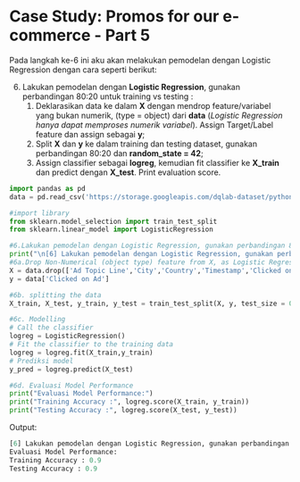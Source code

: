 # Case Study: Promos for our e-commerce - Part 5

Pada langkah ke-6 ini aku akan melakukan pemodelan dengan Logistic Regression dengan cara seperti berikut:

6. Lakukan pemodelan dengan **Logistic Regression**, gunakan perbandingan 80:20 untuk training vs testing :
	1. Deklarasikan data ke dalam **X** dengan mendrop feature/variabel yang bukan numerik, (type = object) dari **data** (_Logistic Regression hanya dapat memproses numerik variabel_). Assign Target/Label feature dan assign sebagai **y**;
	2. Split **X** dan **y** ke dalam training dan testing dataset, gunakan perbandingan 80:20 dan **random_state = 42**;
	3. Assign classifier sebagai **logreg**, kemudian fit classifier ke **X_train** dan predict dengan **X_test**. Print evaluation score.

```python
import pandas as pd
data = pd.read_csv('https://storage.googleapis.com/dqlab-dataset/pythonTutorial/ecommerce_banner_promo.csv')

#import library
from sklearn.model_selection import train_test_split
from sklearn.linear_model import LogisticRegression

#6.Lakukan pemodelan dengan Logistic Regression, gunakan perbandingan 80:20 untuk training vs testing
print("\n[6] Lakukan pemodelan dengan Logistic Regression, gunakan perbandingan 80:20 untuk training vs testing")
#6a.Drop Non-Numerical (object type) feature from X, as Logistic Regression can only take numbers, and also drop Target/label, assign Target Variable to y.   
X = data.drop(['Ad Topic Line','City','Country','Timestamp','Clicked on Ad'], axis = 1)
y = data['Clicked on Ad']

#6b. splitting the data
X_train, X_test, y_train, y_test = train_test_split(X, y, test_size = 0.20, random_state = 42)

#6c. Modelling
# Call the classifier
logreg = LogisticRegression()
# Fit the classifier to the training data
logreg = logreg.fit(X_train,y_train)
# Prediksi model
y_pred = logreg.predict(X_test)

#6d. Evaluasi Model Performance
print("Evaluasi Model Performance:")
print("Training Accuracy :", logreg.score(X_train, y_train))
print("Testing Accuracy :", logreg.score(X_test, y_test))
```

Output:
```python
[6] Lakukan pemodelan dengan Logistic Regression, gunakan perbandingan 80:20 untuk training vs testing
Evaluasi Model Performance:
Training Accuracy : 0.9
Testing Accuracy : 0.9
```
